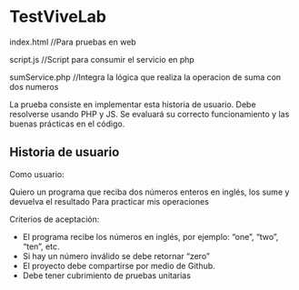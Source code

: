 # TestViveLab

index.html //Para pruebas en web

script.js //Script para consumir el servicio en php

sumService.php //Integra la lógica que realiza la operacion de suma con dos numeros 

La prueba consiste en implementar esta historia de usuario. Debe resolverse usando PHP y JS. Se evaluará su correcto funcionamiento y las buenas prácticas en el código. 

Historia de usuario
------------------

Como usuario:

Quiero un programa que reciba dos números enteros en inglés, los sume y devuelva el resultado
Para practicar mis operaciones

Criterios de aceptación:
* El programa recibe los números en inglés, por ejemplo: “one”, “two”, “ten”, etc.
* Si hay un número inválido se debe retornar “zero”
* El proyecto debe compartirse por medio de Github.
* Debe tener cubrimiento de pruebas unitarias


